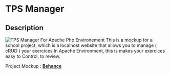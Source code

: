 # TPS Manager

## Description
![TPS Manager For Apache Php Environement](https://mir-s3-cdn-cf.behance.net/project_modules/1400_opt_1/f0579d89157741.5dec2de6e8a7c.png)
This is a mockup for a school project, which is a localhost website that allows you to manage ( cRUD ) your exercices In Apache Environment, this is makes your exercices easy to Control, to review.

Project Mockup : **[Behance](https://www.behance.net/gallery/89157741/TPS-Manager-For-PHP-Environnement)**
